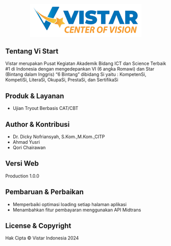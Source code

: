 <p align="center"><a href="https://vistar.id" target="_blank"><img src="public/resources/images/logo.png" width="350" alt="Logo"></a></p>

## Tentang Vi Start

Vistar merupakan Pusat Kegiatan Akademik Bidang ICT dan Science Terbaik #1 di Indonesia dengan mengedepankan VI (6 angka Romawi) dan Star (Bintang dalam Inggris) “6 Bintang” dibidang Si yaitu : KompetenSi, KompetiSi, LiteraSi, OkupaSi, PrestaSi, dan SertifikaSi


## Produk & Layanan
- Ujian Tryout Berbasis CAT/CBT

## Author & Kontribusi

- Dr. Dicky Nofriansyah, S.Kom.,M.Kom.,CITP
- Ahmad Yusri
- Qori Chairawan

## Versi Web

Production 1.0.0

## Pembaruan & Perbaikan

- Memperbaiki optimasi loading setiap halaman aplikasi
- Menambahkan fitur pembayaran menggunakan API Midtrans

## License & Copyright

Hak Cipta &copy; Vistar Indonesia 2024
